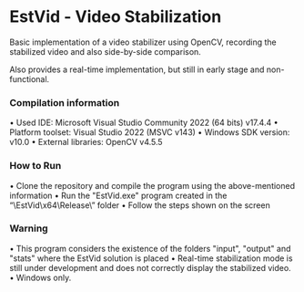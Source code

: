 # EstVid - Video Stabilization
Basic implementation of a video stabilizer using OpenCV, recording the stabilized video and also side-by-side comparison.

Also provides a real-time implementation, but still in early stage and non-functional.

### Compilation information

• Used IDE: Microsoft Visual Studio Community 2022 (64 bits) v17.4.4
• Platform toolset: Visual Studio 2022 (MSVC v143)
• Windows SDK version: v10.0
• External libraries: OpenCV v4.5.5

### How to Run

• Clone the repository and compile the program using the above-mentioned information
• Run the "EstVid.exe" program created in the “\EstVid\x64\Release\” folder
• Follow the steps shown on the screen

### Warning

• This program considers the existence of the folders "input", "output" and "stats" where the EstVid solution is placed
• Real-time stabilization mode is still under development and does not correctly display the stabilized video.
• Windows only.